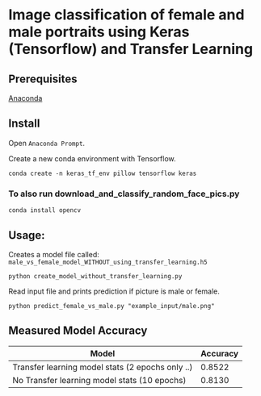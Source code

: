 # Image classification of female and male portraits using Keras (Tensorflow) and Transfer Learning

## Prerequisites

[Anaconda](https://www.anaconda.com/)

## Install
Open `Anaconda Prompt`.

Create a new conda environment  with Tensorflow. 
```
conda create -n keras_tf_env pillow tensorflow keras
```

### To also run download_and_classify_random_face_pics.py

```
conda install opencv
```

## Usage:

Creates a model file called: `male_vs_female_model_WITHOUT_using_transfer_learning.h5`
```
python create_model_without_transfer_learning.py
```

Read input file and prints prediction if picture is male or female.
```
python predict_female_vs_male.py "example_input/male.png"
```


## Measured Model Accuracy

|Model                                           | Accuracy |
|------------------------------------------------|----------|
|Transfer learning model stats (2 epochs only ..)|0.8522    |
|No Transfer learning model stats (10 epochs)    |0.8130    |



